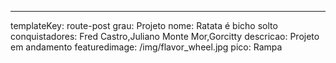 ---
templateKey: route-post
grau: Projeto
nome: Ratata é bicho solto
conquistadores: Fred Castro,Juliano Monte Mor,Gorcitty
descricao: Projeto em andamento
featuredimage: /img/flavor_wheel.jpg
pico: Rampa